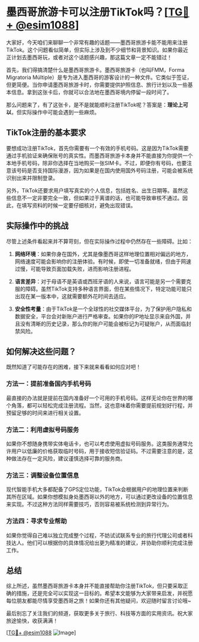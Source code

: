 # 墨西哥旅游卡可以注册TikTok吗？[[TG💪+ @esim1088](https://t.me/s/esim1088)]

大家好，今天咱们来聊聊一个非常有趣的话题——墨西哥旅游卡能不能用来注册TikTok。这个问题看似简单，但实际上涉及到不少细节和背景知识。如果你最近正计划去墨西哥玩，或者对这个话题感兴趣，那这篇文章一定不能错过！

首先，我们得搞清楚什么是墨西哥旅游卡。墨西哥旅游卡（也叫FMM，Forma Migratoria Múltiple）是专为进入墨西哥的游客设计的一种文件。它类似于签证，但更简便。当你申请墨西哥旅游卡时，你需要提供护照信息、旅行计划以及一些基本信息。拿到这张卡后，你就可以合法地在墨西哥境内停留一段时间了。

那么问题来了，有了这张卡，是不是就能顺利注册TikTok呢？答案是：**理论上可以**，但实际操作中可能会遇到一些麻烦。

## TikTok注册的基本要求

要想成功注册TikTok，首先你需要有一个有效的手机号码。这是因为TikTok需要通过手机验证来确保账号的真实性。而墨西哥旅游卡本身并不能直接为你提供一个本地手机号码，除非你选择在当地购买一张SIM卡。不过，即便你有号码，也要注意该号码是否支持国际漫游，因为如果是在国内使用国外号码注册，可能会被系统识别出来并限制登录。

另外，TikTok还要求用户填写真实的个人信息，包括姓名、出生日期等。虽然这些信息不一定非要完全一致，但如果过于离谱的话，也可能导致审核不通过。因此，在填写资料的时候一定要仔细核对，避免出现错误。

## 实际操作中的挑战

尽管上述条件看起来并不算苛刻，但在实际操作过程中仍然存在一些障碍。比如：

1. **网络环境**：如果你身在国外，尤其是像墨西哥这样地理位置相对偏远的地方，网络速度可能会影响你的注册体验。有时候，即使一切准备就绪，但由于网速过慢，可能导致页面加载失败，进而影响注册进程。
   
2. **语言差异**：对于母语不是英语或西班牙语的人来说，语言可能是另一个需要克服的障碍。虽然TikTok支持多种语言界面，但在某些情况下，特定功能可能只出现在某一版本中，这就需要额外花时间去适应。

3. **安全性考量**：由于TikTok是一个全球性的社交媒体平台，为了保护用户隐私和数据安全，平台会对新账户进行严格审查。如果你的IP地址显示来自外国，并且没有清晰的历史记录，那么你的账户可能会被标记为可疑账户，从而面临封禁风险。

## 如何解决这些问题？

既然知道了可能存在的困难，接下来就来看看如何应对吧！

### 方法一：提前准备国内手机号码
最直接的办法就是提前在国内准备好一个可用的手机号码。这样无论你在世界的哪个角落，都可以轻松完成注册流程。当然，这也意味着你需要提前规划好行程，并预留足够的时间来进行相关设置。

### 方法二：利用虚拟号码服务
如果你不想随身携带实体电话卡，也可以考虑使用虚拟号码服务。这类服务通常允许用户以低廉的价格获取临时号码，用于接收短信验证码。不过需要注意的是，这种做法存在一定风险，建议谨慎选择可靠的服务商。

### 方法三：调整设备位置信息
现代智能手机大多都配备了GPS定位功能，TikTok会根据用户的地理位置来判断其所在区域。如果你想模拟身处墨西哥以外的地方，可以通过更改设备的位置信息来实现。不过这种方法同样需要技巧，否则容易被系统检测到异常行为。

### 方法四：寻求专业帮助
如果你觉得自己难以独立完成整个过程，不妨试试联系专业的旅行代理公司或者科技达人。他们可以根据你的具体情况给出更为精准的建议，并协助你顺利完成注册工作。

## 总结

综上所述，虽然墨西哥旅游卡本身并不能直接帮助你注册TikTok，但只要采取正确的措施，还是完全可以实现这一目标的。希望本文能够为大家带来启发，并祝愿每位朋友都能尽情享受墨西哥之旅！如果你还有其他疑问，欢迎随时留言讨论哦~

最后别忘了关注我们的频道，获取更多关于旅行、科技等方面的实用资讯。祝大家旅途愉快，收获满满！

[[TG💪+ @esim1088](https://t.me/s/esim1088) ![Image](https://i.postimg.cc/4NQfJmqS/Snipaste-2025-05-13-00-14-12.png)]